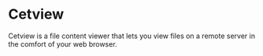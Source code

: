 # Cetview
Cetview is a file content viewer that lets you view files on a remote server in the comfort of your web browser.
